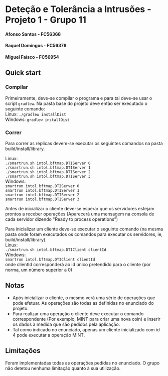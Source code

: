 # Deteção e Tolerância a Intrusões - Projeto 1 - Grupo 11
#### Afonso Santos - FC56368
#### Raquel Domingos - FC56378
#### Miguel Faísco - FC56954

## Quick start
### Compilar
Primeiramente, deve-se compilar o programa e para tal deve-se usar o script `gradlew`. Na pasta base do projeto deve então ser executado o seguinte comando: <br>
Linux: `./gradlew installDist` <br>
Windows: `gradlew installDist` <br>

### Correr
Para correr as réplicas devem-se executar os seguintes comandos na pasta build/install/library.

Linux: <br>
`./smartrun.sh intol.bftmap.DTIServer 0` <br>
`./smartrun.sh intol.bftmap.DTIServer 1` <br>
`./smartrun.sh intol.bftmap.DTIServer 2` <br>
`./smartrun.sh intol.bftmap.DTIServer 3` <br>
Windows: <br>
`smartrun intol.bftmap.DTIServer 0` <br>
`smartrun intol.bftmap.DTIServer 1` <br>
`smartrun intol.bftmap.DTIServer 2` <br>
`smartrun intol.bftmap.DTIServer 3` <br>

Antes de inicializar o cliente deve-se esperar que os servidores estejam prontos a receber operações (Aparecerá uma mensagem na consola de cada servidor dizendo "Ready to process operations")

Para inicializar um cliente deve-se executar o seguinte comando (na mesma pasta onde foram executados os comandos para executar os servidores, ie, build/install/library). <br>
Linux: <br>
`./smartrun.sh intol.bftmap.DTIClient clientId` <br>
Windows: <br>
`smartrun intol.bftmap.DTIClient clientId` <br>
onde clientId corresponderá ao id único pretendido para o cliente (por norma, um número superior a 0)

## Notas
- Após inicializar o cliente, o mesmo verá uma série de operações que pode efetuar. As operações são todas as definidas no enunciado do projeto. 
- Para realizar uma operação o cliente deve executar o comando correspondente (Por exemplo, MINT para criar uma nova coin) e inserir os dados à medida que são pedidos pela aplicação.
- Tal como indicado no enunciado, apenas um cliente inicializado com id 4 pode executar a operação MINT.

## Limitações
Foram implementadas todas as operações pedidas no enunciado. O grupo não detetou nenhuma limitação quanto à sua utilização.

